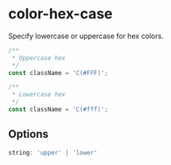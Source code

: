 # color-hex-case

Specify lowercase or uppercase for hex colors.

```js
/**
 * Uppercase hex
 */
const className = 'C(#FFF)';

/**
 * Lowercase hex
 */
const className = 'C(#fff)';
```

## Options
```js
string: 'upper' | 'lower'
```
